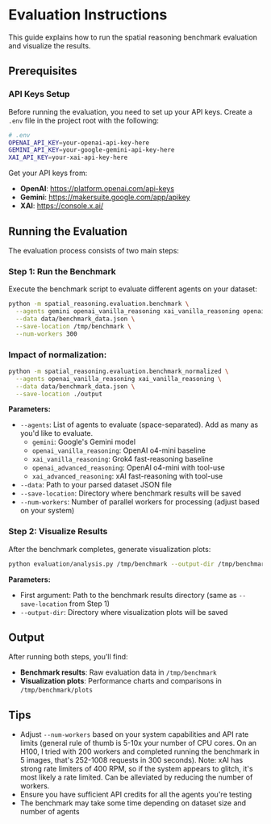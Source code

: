 # Evaluation Instructions

This guide explains how to run the spatial reasoning benchmark evaluation and visualize the results.

## Prerequisites

### API Keys Setup

Before running the evaluation, you need to set up your API keys. Create a `.env` file in the project root with the following:

```bash
# .env
OPENAI_API_KEY=your-openai-api-key-here
GEMINI_API_KEY=your-google-gemini-api-key-here
XAI_API_KEY=your-xai-api-key-here
```

Get your API keys from:
- **OpenAI**: https://platform.openai.com/api-keys
- **Gemini**: https://makersuite.google.com/app/apikey
- **XAI**: https://console.x.ai/

## Running the Evaluation

The evaluation process consists of two main steps:

### Step 1: Run the Benchmark

Execute the benchmark script to evaluate different agents on your dataset:

```bash
python -m spatial_reasoning.evaluation.benchmark \
  --agents gemini openai_vanilla_reasoning xai_vanilla_reasoning openai_advanced_reasoning xai_advanced_reasoning \
  --data data/benchmark_data.json \
  --save-location /tmp/benchmark \
  --num-workers 300
```

### Impact of normalization:

```bash
python -m spatial_reasoning.evaluation.benchmark_normalized \
  --agents openai_vanilla_reasoning xai_vanilla_reasoning \
  --data data/benchmark_data.json \
  --save-location ./output
```


**Parameters:**
- `--agents`: List of agents to evaluate (space-separated). Add as many as you'd like to evaluate.
  - `gemini`: Google's Gemini model
  - `openai_vanilla_reasoning`: OpenAI o4-mini baseline
  - `xai_vanilla_reasoning`: Grok4 fast-reasoning baseline
  - `openai_advanced_reasoning`: OpenAI o4-mini with tool-use
  - `xai_advanced_reasoning`: xAI fast-reasoning with tool-use
- `--data`: Path to your parsed dataset JSON file
- `--save-location`: Directory where benchmark results will be saved
- `--num-workers`: Number of parallel workers for processing (adjust based on your system)

### Step 2: Visualize Results

After the benchmark completes, generate visualization plots:

```bash
python evaluation/analysis.py /tmp/benchmark --output-dir /tmp/benchmark/plots
```

**Parameters:**
- First argument: Path to the benchmark results directory (same as `--save-location` from Step 1)
- `--output-dir`: Directory where visualization plots will be saved

## Output

After running both steps, you'll find:
- **Benchmark results**: Raw evaluation data in `/tmp/benchmark`
- **Visualization plots**: Performance charts and comparisons in `/tmp/benchmark/plots`

## Tips

- Adjust `--num-workers` based on your system capabilities and API rate limits (general rule of thumb is 5-10x your number of CPU cores. On an H100, I tried with 200 workers and completed running the benchmark in 5 images, that's 252-1008 requests in 300 seconds). Note: xAI has strong rate limiters of 400 RPM, so if the system appears to glitch, it's most likely a rate limited. Can be alleviated by reducing the number of workers.
- Ensure you have sufficient API credits for all the agents you're testing
- The benchmark may take some time depending on dataset size and number of agents
